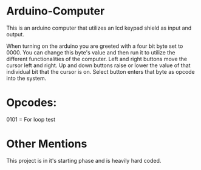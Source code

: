 # Arduino-Computer
This is an arduino computer that utilizes an lcd keypad shield as input and output.

When turning on the arduino you are greeted with a four bit byte set to 0000.
You can change this byte's value and then run it to utilize the different functionalities of the computer.
Left and right buttons move the cursor left and right.
Up and down buttons raise or lower the value of that individual bit that the cursor is on. 
Select button enters that byte as opcode into the system.

# Opcodes:
0101 = For loop test

# Other Mentions
This project is in it's starting phase and is heavily hard coded. 
